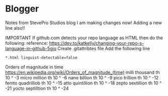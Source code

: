 # Blogger
Notes from StevePro Studios blog
I am making changes now!
Adding a new line also!!

IMPORTANT
If github.com detects your repo language as HTML then do the following:
reference: https://dev.to/katkelly/changing-your-repo-s-language-in-github-5gjo
Create .gitattribtes file
Add the following line
```
*.html linguist-detectable=false
```

Orders of magnitude in time
https://en.wikipedia.org/wiki/Orders_of_magnitude_(time)
milli	thousand 	th		10 ^ -3
micro	million		th		10 ^ -6
nano	billion		th		10 ^ -9
pico	trillion	th		10 ^ -12
femto	quadrilliob	th		10 ^ -15
atto	quintillion	th		10 ^ -18
zepto	sextillion	th		10 ^ -21
yocto	septilltion	th		10 ^ -24
